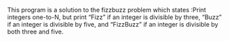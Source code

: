 This program is a solution to the fizzbuzz problem which states :Print integers one-to-N, but print “Fizz” if an integer is divisible by three, “Buzz” if an integer is divisible by five, and “FizzBuzz” if an integer is divisible by both three and five.
